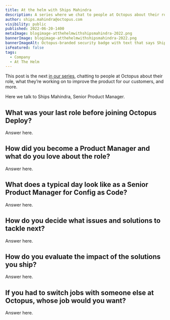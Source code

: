 ```yaml
---
title: At the helm with Ships Mahindra
description: A series where we chat to people at Octopus about their role, what they’re working on to improve the product, and more. Hear from Ships Mahindra, Senior Product Manager.
author: ships.mahindra@octopus.com
visibility: public
published: 2022-06-20-1400
metaImage: blogimage-atthehelmwithshipsmahindra-2022.png
bannerImage: blogimage-atthehelmwithshipsmahindra-2022.png
bannerImageAlt: Octopus-branded security badge with text that says Ships Mahindra, Senior Product Manager, above the silhouette of a woman wearing glasses.
isFeatured: false
tags: 
  - Company
  - At The Helm
---
```


This post is the next [in our series](https://octopus.com/blog/tag/At%20The%20Helm), chatting to people at Octopus about their role, what they’re working on to improve the product for our customers, and more.

Here we talk to Ships Mahindra, Senior Product Manager.

## What was your last role before joining Octopus Deploy?

Answer here.     

## How did you become a Product Manager and what do you love about the role?

Answer here. 

## What does a typical day look like as a Senior Product Manager for Config as Code?

Answer here.

## How do you decide what issues and solutions to tackle next?

Answer here.

## How do you evaluate the impact of the solutions you ship?

Answer here.

## If you had to switch jobs with someone else at Octopus, whose job would you want?

Answer here.

